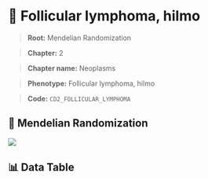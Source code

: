 # 🧪 Follicular lymphoma, hilmo

> **Root:** Mendelian Randomization

> **Chapter:** 2  

> **Chapter name:** Neoplasms

> **Phenotype:** Follicular lymphoma, hilmo  

> **Code:** `CD2_FOLLICULAR_LYMPHOMA`

## 🧬 Mendelian Randomization  

<img src="/MR/Figures/Forward/CD2_FOLLICULAR_LYMPHOMA.png"/>

## 📊 Data Table

<CsvTableMRF src="/MR/Data/Forward/CD2_FOLLICULAR_LYMPHOMA.csv"/>
